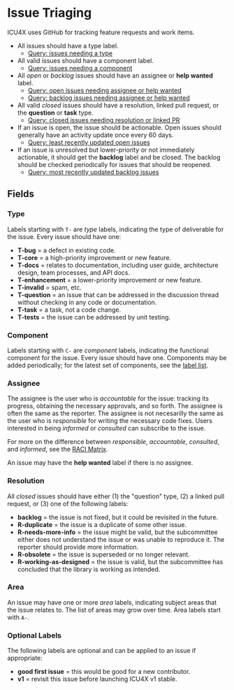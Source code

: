 Issue Triaging
==============

ICU4X uses GitHub for tracking feature requests and work items.

- All issues should have a type label.
    - [Query: issues needing a type](https://github.com/unicode-org/icu4x/issues?q=is%3Aissue+-label%3AT-bug+-label%3AT-core+-label%3AT-docs+-label%3AT-enhancement+-label%3AT-invalid+-label%3AT-question+-label%3AT-task+-label%3AT-tests)
- All valid issues should have a component label.
    - [Query: issues needing a component](https://github.com/unicode-org/icu4x/issues?q=is%3Aissue+-label%3AC-data+-label%3AC-datetime+-label%3AC-locale+-label%3AC-meta+-label%3AC-numbers+-label%3AC-pluralrules+-label%3AC-process+-label%3AC-test-infra+-label%3AC-unicode+-label%3AT-invalid+)
- All *open* or *backlog* issues should have an assignee or **help wanted** label.
    - [Query: open issues needing assignee or help wanted](https://github.com/unicode-org/icu4x/issues?q=is%3Aissue+is%3Aopen+-label%3A%22help+wanted%22+no%3Aassignee)
    - [Query: backlog issues needing assignee or help wanted](https://github.com/unicode-org/icu4x/issues?q=is%3Aissue+is%3Aclosed+label%3Abacklog+-label%3A%22help+wanted%22+no%3Aassignee)
- All valid *closed* issues should have a resolution, linked pull request, or the **question** or **task** type.
    - [Query: closed issues needing resolution or linked PR](https://github.com/unicode-org/icu4x/issues?q=is%3Aissue+is%3Aclosed+-linked%3Apr+-label%3Abacklog+-label%3AR-duplicate+-label%3AR-needs-more-info+-label%3AR-obsolete+-label%3AR-out-of-scope+-label%3AT-question+-label%3AT-invalid+-label%3AT-task+)
- If an issue is open, the issue should be actionable. Open issues should generally have an activity update once every 60 days.
    - [Query: least recently updated open issues](https://github.com/unicode-org/icu4x/issues?q=is%3Aissue+is%3Aopen+sort%3Aupdated-asc)
- If an issue is unresolved but lower-priority or not immediately actionable, it should get the **backlog** label and be closed.  The backlog should be checked periodically for issues that should be reopened.
    - [Query: most recently updated backlog issues](https://github.com/unicode-org/icu4x/issues?q=is%3Aissue+is%3Aclosed+label%3Abacklog+sort%3Aupdated-desc)

## Fields

### Type

Labels starting with `T-` are *type* labels, indicating the type of deliverable for the issue.  Every issue should have one:

- **T-bug** = a defect in existing code.
- **T-core** = a high-priority improvement or new feature.
- **T-docs** = relates to documentation, including user guide, architecture design, team processes, and API docs.
- **T-enhancement** = a lower-priority improvement or new feature.
- **T-invalid** = spam, etc.
- **T-question** = an issue that can be addressed in the discussion thread without checking in any code or documentation.
- **T-task** = a task, not a code change.
- **T-tests** = the issue can be addressed by unit testing.

### Component

Labels starting with `C-` are *component* labels, indicating the functional component for the issue.  Every issue should have one.  Components may be added periodically; for the latest set of components, see the [label list](https://github.com/unicode-org/icu4x/labels?q=C-).

### Assignee

The assignee is the user who is *accountable* for the issue: tracking its progress, obtaining the necessary approvals, and so forth.  The assignee is often the same as the reporter.  The assignee is not necesarilly the same as the user who is *responsible* for writing the necessary code fixes.  Users interested in being *informed* or *consulted* can subscribe to the issue.

For more on the difference between *responsible*, *accountable*, *consulted*, and *informed*, see the [RACI Matrix](https://en.wikipedia.org/wiki/Responsibility_assignment_matrix).

An issue may have the **help wanted** label if there is no assignee.

### Resolution

All *closed* issues should have either (1) the "question" type, (2) a linked pull request, or (3) one of the following labels:

- **backlog** = the issue is not fixed, but it could be revisited in the future.
- **R-duplicate** = the issue is a duplicate of some other issue.
- **R-needs-more-info** = the issue might be valid, but the subcommittee either does not understand the issue or was unable to reproduce it.  The reporter should provide more information.
- **R-obsolete** = the issue is superseded or no longer relevant.
- **R-working-as-designed** = the issue is valid, but the subcommittee has concluded that the library is working as intended.

### Area

An issue may have one or more *area* labels, indicating subject areas that the issue relates to.  The list of areas may grow over time.  Area labels start with `A-`.

### Optional Labels

The following labels are optional and can be applied to an issue if appropriate:

- **good first issue** = this would be good for a new contributor.
- **v1** = revisit this issue before launching ICU4X v1 stable.
